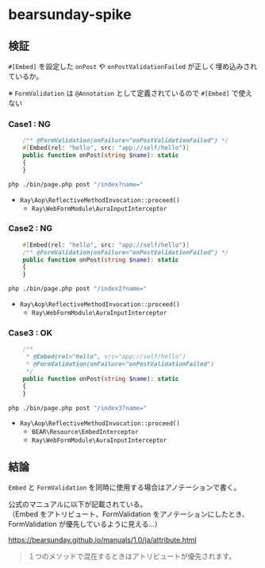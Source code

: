 # bearsunday-spike

## 検証

`#[Embed]` を設定した `onPost` や `onPostValidationFailed` が正しく埋め込みされているか。

※ `FormValidation` は `@Annotation` として定義されているので `#[Embed]` で使えない 

### Case1 : NG

```php
    /** @FormValidation(onFailure="onPostValidationFailed") */
    #[Embed(rel: "hello", src: "app://self/hello")]
    public function onPost(string $name): static
    {
    }
```

```bash
php ./bin/page.php post "/index?name="
```

* `Ray\Aop\ReflectiveMethodInvocation::proceed()`
  * `Ray\WebFormModule\AuraInputInterceptor`

### Case2 : NG

```php
    #[Embed(rel: "hello", src: "app://self/hello")]
    /** @FormValidation(onFailure="onPostValidationFailed") */
    public function onPost(string $name): static
    {
    }
```

```bash
php ./bin/page.php post "/index2?name="
```

* `Ray\Aop\ReflectiveMethodInvocation::proceed()`
  * `Ray\WebFormModule\AuraInputInterceptor`

### Case3 : OK

```php
    /**
     * @Embed(rel="hello", src="app://self/hello")
     * @FormValidation(onFailure="onPostValidationFailed")
     */
    public function onPost(string $name): static
    {
    }
```

```bash
php ./bin/page.php post "/index3?name="
```

* `Ray\Aop\ReflectiveMethodInvocation::proceed()`
  * `BEAR\Resource\EmbedInterceptor`
  * `Ray\WebFormModule\AuraInputInterceptor`

## 結論

`Embed` と `FormValidation` を同時に使用する場合はアノテーションで書く。

公式のマニュアルに以下が記載されている。  
（Embed をアトリビュート、FormValidation をアノテーションにしたとき、FormValidation が優先しているように見える...）

https://bearsunday.github.io/manuals/1.0/ja/attribute.html
> １つのメソッドで混在するときはアトリビュートが優先されます。

